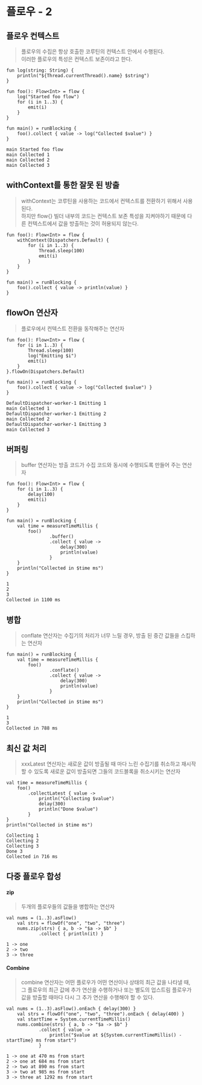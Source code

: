 # 플로우 - 2
## 플로우 컨텍스트
> 플로우의 수집은 항상 호출한 코루틴의 컨텍스트 안에서 수행된다.  
이러한 플로우의 특성은 컨텍스트 보존이라고 한다.

```
fun log(string: String) {
    println("${Thread.currentThread().name} $string")
}

fun foo(): Flow<Int> = flow {
    log("Started foo flow")
    for (i in 1..3) {
        emit(i)
    }
}

fun main() = runBlocking {
    foo().collect { value -> log("Collected $value") }
}

main Started foo flow
main Collected 1
main Collected 2
main Collected 3
```

## withContext를 통한 잘못 된 방출
> withContext는 코루틴을 사용하는 코드에서 컨텍스트를 전환하기 위해서 사용된다.  
하지만 flow{} 빌더 내부의 코드는 컨텍스트 보존 특성을 지켜야하기 때문에 다른 컨텍스트에서 값을 방출하는 것이 허용되지 않는다.

```
fun foo(): Flow<Int> = flow {
    withContext(Dispatchers.Default) {
        for (i in 1..3) {
            Thread.sleep(100)
            emit(i)
        }
    }
}

fun main() = runBlocking {
    foo().collect { value -> println(value) }
}
```

## flowOn 연산자
> 플로우에서 컨텍스트 전환을 동작해주는 연산자

```
fun foo(): Flow<Int> = flow {
    for (i in 1..3) {
        Thread.sleep(100)
        log("Emitting $i")
        emit(i)
    }
}.flowOn(Dispatchers.Default)

fun main() = runBlocking {
    foo().collect { value -> log("Collected $value") }
}

DefaultDispatcher-worker-1 Emitting 1
main Collected 1
DefaultDispatcher-worker-1 Emitting 2
main Collected 2
DefaultDispatcher-worker-1 Emitting 3
main Collected 3
```

## 버퍼링
> buffer 연산자는 방출 코드가 수집 코드와 동시에 수행되도록 만들어 주는 연산자

```
fun foo(): Flow<Int> = flow {
    for (i in 1..3) {
        delay(100)
        emit(i)
    }
}

fun main() = runBlocking {
    val time = measureTimeMillis {
        foo()
                .buffer()
                .collect { value ->
                    delay(300)
                    println(value)
                }
    }
    println("Collected in $time ms")
}

1
2
3
Collected in 1100 ms
```

## 병합
> conflate 연산자는 수집기의 처리가 너무 느릴 경우, 방출 된 중간 값들을 스킵하는 연산자

```
fun main() = runBlocking {
    val time = measureTimeMillis {
        foo()
                .conflate()
                .collect { value ->
                    delay(300)
                    println(value)
                }
    }
    println("Collected in $time ms")
}

1
3
Collected in 788 ms
```

## 최신 값 처리
> xxxLatest 연산자는 새로운 값이 방출될 때 마다 느린 수집기를 취소하고 재시작할 수 있도록 새로운 값이 방출되면 그들의 코드블록을 취소시키는 연산자

```
val time = measureTimeMillis {
    foo()
        .collectLatest { value ->
            println("Collecting $value") 
            delay(300)
            println("Done $value") 
        } 
}   
println("Collected in $time ms")

Collecting 1
Collecting 2
Collecting 3
Done 3
Collected in 716 ms
```

## 다중 플로우 합성
#### zip
> 두개의 플로우들의 값들을 병합하는 연산자

```
val nums = (1..3).asFlow()
    val strs = flowOf("one", "two", "three")
    nums.zip(strs) { a, b -> "$a -> $b" }
            .collect { println(it) }

1 -> one
2 -> two
3 -> three
```

#### Combine
> combine 연산자는 어떤 플로우가 어떤 연산이나 상태의 최근 값을 나타낼 때, 그 플로우의 최근 값에 추가 연산을 수행하거나 또는 별도의 업스트림 플로우가 값을 방출할 때마다 다시 그 추가 연산을 수행해야 할 수 있다.

```
val nums = (1..3).asFlow().onEach { delay(300) }
    val strs = flowOf("one", "two", "three").onEach { delay(400) }
    val startTime = System.currentTimeMillis()
    nums.combine(strs) { a, b -> "$a -> $b" }
            .collect { value ->
                println("$value at ${System.currentTimeMillis() - startTime} ms from start")
            }

1 -> one at 470 ms from start
2 -> one at 684 ms from start
2 -> two at 890 ms from start
3 -> two at 985 ms from start
3 -> three at 1292 ms from start
```
